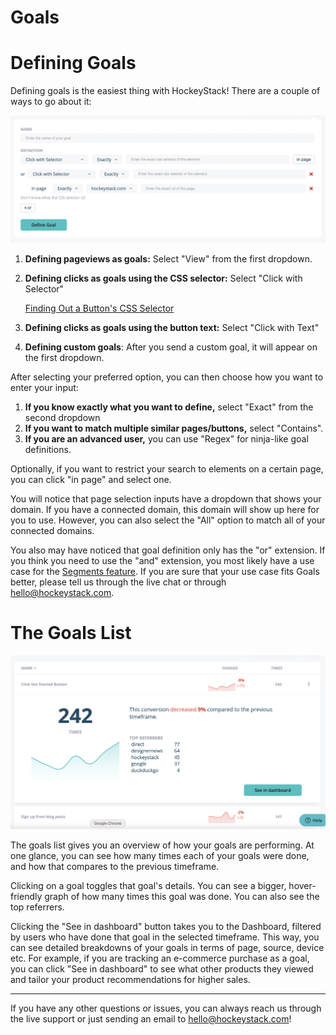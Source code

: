 # Goals

# Defining Goals

Defining goals is the easiest thing with HockeyStack! There are a couple of ways to go about it:

![Goals%20af248f0d9ad34dcfa78cd7f6178e5540/Screen_Shot_2021-06-15_at_22.23.01.png](Goals/Screen_Shot_2021-06-15_at_22.23.01.png)

1. **Defining pageviews as goals:** Select "View" from the first dropdown.
2. **Defining clicks as goals using the CSS selector:** Select "Click with Selector"
    
    [Finding Out a Button's CSS Selector](Goals/Finding-Out-a-Button's-CSS-Selector.md)
    
3. **Defining clicks as goals using the button text:** Select "Click with Text"
4. **Defining custom goals**: After you send a custom goal, it will appear on the first dropdown.

After selecting your preferred option, you can then choose how you want to enter your input:

1. **If you know exactly what you want to define,** select "Exact" from the second dropdown
2. **If you want to match multiple similar pages/buttons,** select "Contains".
3. **If you are an advanced user,** you can use "Regex" for ninja-like goal definitions.

Optionally, if you want to restrict your search to elements on a certain page, you can click "in page" and select one.

You will notice that page selection inputs have a dropdown that shows your domain. If you have a connected domain, this domain will show up here for you to use. However, you can also select the "All" option to match all of your connected domains.

You also may have noticed that goal definition only has the "or" extension. If you think you need to use the "and" extension, you most likely have a use case for the [Segments feature](Segments.md). If you are sure that your use case fits Goals better, please tell us through the live chat or through hello@hockeystack.com.

# The Goals List

![Goals%20af248f0d9ad34dcfa78cd7f6178e5540/Screen_Shot_2021-06-15_at_22.16.27.png](Goals/Screen_Shot_2021-06-15_at_22.16.27.png)

The goals list gives you an overview of how your goals are performing. At one glance, you can see how many times each of your goals were done, and how that compares to the previous timeframe.

Clicking on a goal toggles that goal's details. You can see a bigger, hover-friendly graph of how many times this goal was done. You can also see the top referrers.

Clicking the "See in dashboard" button takes you to the Dashboard, filtered by users who have done that goal in the selected timeframe. This way, you can see detailed breakdowns of your goals in terms of page, source, device etc. For example, if you are tracking an e-commerce purchase as a goal, you can click "See in dashboard" to see what other products they viewed and tailor your product recommendations for higher sales.

---

If you have any other questions or issues, you can always reach us through the live support or just sending an email to [hello@hockeystack.com](mailto:hello@hockeystack.com)!